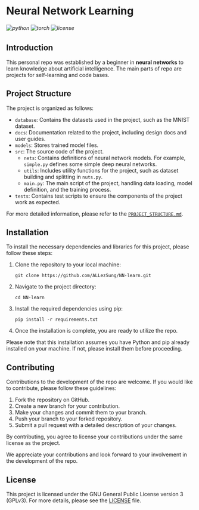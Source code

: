 # Neural Network Learning

###### ![python](https://badgen.net/badge/python/3.10/blue?icon=github) ![torch](https://badgen.net/badge/torch/2.0.1)  ![license](https://badgen.net/static/license/GPLv3)

## Introduction

 This personal repo was established by a beginner in **neural networks** to learn knowledge about artificial intelligence. The main parts of repo are projects for self-learning and code bases.

## Project Structure

The project is organized as follows:

- `database`: Contains the datasets used in the project, such as the MNIST dataset.
- `docs`: Documentation related to the project, including design docs and user guides.
- `models`: Stores trained model files.
- `src`: The source code of the project.
  - `nets`: Contains definitions of neural network models. For example, `simple.py` defines some simple deep neural networks.
  - `utils`: Includes utility functions for the project, such as dataset building and splitting in `nuts.py`.
  - `main.py`: The main script of the project, handling data loading, model definition, and the training process.
- `tests`: Contains test scripts to ensure the components of the project work as expected.

For more detailed information, please refer to the [`PROJECT_STRUCTURE.md`](./docs/PROJECT_STRUCTURE.md).

## Installation


To install the necessary dependencies and libraries for this project, please follow these steps:

1. Clone the repository to your local machine:
    ```
    git clone https://github.com/ALLezSung/NN-learn.git
    ```

2. Navigate to the project directory:
    ```
    cd NN-learn
    ```

3. Install the required dependencies using pip:
    ```
    pip install -r requirements.txt
    ```

4. Once the installation is complete, you are ready to utilize the repo.

Please note that this installation assumes you have Python and pip already installed on your machine. If not, please install them before proceeding.

## Contributing

Contributions to the development of the repo are welcome. If you would like to contribute, please follow these guidelines:

1. Fork the repository on GitHub.
2. Create a new branch for your contribution.
3. Make your changes and commit them to your branch.
4. Push your branch to your forked repository.
5. Submit a pull request with a detailed description of your changes.

By contributing, you agree to license your contributions under the same license as the project.

We appreciate your contributions and look forward to your involvement in the development of the repo.

## License

This project is licensed under the GNU General Public License version 3 (GPLv3). For more details, please see the [LICENSE](LICENSE) file.